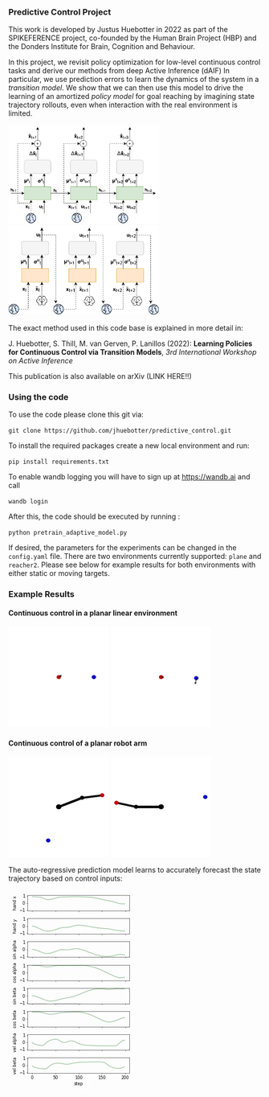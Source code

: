 ### Predictive Control Project
This work is developed by Justus Huebotter in 2022 as part of the SPIKEFERENCE project, co-founded by the Human Brain 
Project (HBP) and the Donders Institute for Brain, Cognition and Behaviour. 

In this project, we revisit policy optimization for low-level continuous control tasks and derive our methods from deep Active Inference (dAIF) 
In particular, we use prediction errors to learn the dynamics of the system in a *transition model*.
We show that we can then use this model to  drive the learning of an amortized *policy model* for goal reaching by imagining state trajectory rollouts, even when interaction with the real environment is limited.

<img src="figures/transition_model.png" width="300" />
<img src="figures/policy_model.png" width="300" />

The exact method used in this code base is explained in more detail in:

J. Huebotter, S. Thill, M. van Gerven, P. Lanillos (2022): **Learning Policies for Continuous Control via
Transition Models**, *3rd International Workshop on Active Inference* 

This publication is also available on arXiv (LINK HERE!!)

### Using the code

To use the code please clone this git via:

`git clone https://github.com/jhuebotter/predictive_control.git`

To install the required packages create a new local environment and run:

`pip install requirements.txt`

To enable wandb logging you will have to sign up at https://wandb.ai and call

`wandb login`

After this, the code should be executed by running :

`python pretrain_adaptive_model.py`

If desired, the parameters for the experiments can be changed in the `config.yaml` file. 
There are two environments currently supported: `plane` and `reacher2`. 
Please see below for example results for both environments with either static or moving targets.

### Example Results

#### Continuous control in a planar linear environment

<img src="figures/plane_static.gif" width="200" height="200" /> <img src="figures/plane_move.gif" width="200" height="200" /> 

#### Continuous control of a planar robot arm

<img src="figures/reacher_static.gif" width="200" height="200" /> <img src="figures/reacher_move.gif" width="200" height="200" />

The auto-regressive prediction model learns to accurately forecast the state trajectory based on control inputs:

<img src="figures/reacher_predict.gif" width="250" height="400" />

